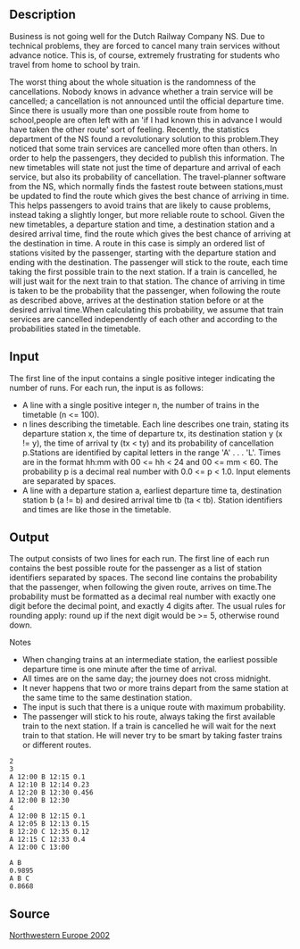 <h2>Description</h2><p>Business is not going well for the Dutch Railway Company NS. Due to technical problems, they are forced to cancel many train services without advance notice. This is, of course, extremely frustrating for students who travel from home to school by train.
</p>The worst thing about the whole situation is the randomness of the cancellations. Nobody knows in advance whether a train service will be cancelled; a cancellation is not announced until the official departure time. Since there is usually more than one possible route from home to school,people are often left with an 'if I had known this in advance I would have taken the other route' sort of feeling.
Recently, the statistics department of the NS found a revolutionary solution to this problem.They noticed that some train services are cancelled more often than others. In order to help the passengers, they decided to publish this information. The new timetables will state not just the time of departure and arrival of each service, but also its probability of cancellation.
The travel-planner software from the NS, which normally finds the fastest route between stations,must be updated to find the route which gives the best chance of arriving in time. This helps passengers to avoid trains that are likely to cause problems, instead taking a slightly longer, but more reliable route to school.
Given the new timetables, a departure station and time, a destination station and a desired arrival time, find the route which gives the best chance of arriving at the destination in time.
A route in this case is simply an ordered list of stations visited by the passenger, starting with the departure station and ending with the destination. The passenger will stick to the route, each time taking the first possible train to the next station. If a train is cancelled, he will just wait for the next train to that station.
The chance of arriving in time is taken to be the probability that the passenger, when following the route as described above, arrives at the destination station before or at the desired arrival time.When calculating this probability, we assume that train services are cancelled independently of each other and according to the probabilities stated in the timetable.
<h2>Input</h2><p>The first line of the input contains a single positive integer indicating the number of runs. For each run, the input is as follows:
</p><ul><li> A line with a single positive integer n, the number of trains in the timetable (n &lt;= 100).
<br></li><li> n lines describing the timetable. Each line describes one train, stating its departure station x, the time of departure tx, its destination station y (x != y), the time of arrival ty (tx &lt; ty) and its probability of cancellation p.Stations are identified by capital letters in the range 'A' . . . 'L'. Times are in the format hh:mm with 00 &lt;= hh &lt; 24 and 00 &lt;= mm &lt; 60. The probability p is a decimal real number with 0.0 &lt;= p &lt; 1.0. Input elements are separated by spaces.
<br></li><li> A line with a departure station a, earliest departure time ta, destination station b (a != b) and desired arrival time tb (ta &lt; tb). Station identifiers and times are like those in the timetable.
<br></li></ul><h2>Output</h2><p>The output consists of two lines for each run. The first line of each run contains the best possible route for the passenger as a list of station identifiers separated by spaces. The second line contains the probability that the passenger, when following the given route, arrives on time.The probability must be formatted as a decimal real number with exactly one digit before the decimal point, and exactly 4 digits after. The usual rules for rounding apply: round up if the next digit would be &gt;= 5, otherwise round down.
</p>Notes
<ul><li> When changing trains at an intermediate station, the earliest possible departure time is one minute after the time of arrival.
<br></li><li> All times are on the same day; the journey does not cross midnight.
<br></li><li> It never happens that two or more trains depart from the same station at the same time to the same destination station.
<br></li><li> The input is such that there is a unique route with maximum probability.
<br></li><li> The passenger will stick to his route, always taking the first available train to the next station. If a train is cancelled he will wait for the next train to that station. He will never try to be smart by taking faster trains or different routes.
<br></li></ul><pre><code class="language-input1">2
3
A 12:00 B 12:15 0.1
A 12:10 B 12:14 0.23
A 12:20 B 12:30 0.456
A 12:00 B 12:30
4
A 12:00 B 12:15 0.1
A 12:05 B 12:13 0.15
B 12:20 C 12:35 0.12
A 12:15 C 12:33 0.4
A 12:00 C 13:00</code></pre><pre><code class="language-output1">A B
0.9895
A B C
0.8668</code></pre><h2>Source</h2><a href="searchproblem?field=source&amp;key=Northwestern+Europe+2002">Northwestern Europe 2002</a>